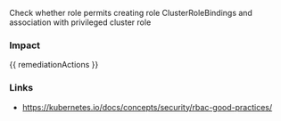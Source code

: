 
Check whether role permits creating role ClusterRoleBindings and association with privileged cluster role

### Impact
<!-- Add Impact here -->

<!-- DO NOT CHANGE -->
{{ remediationActions }}

### Links
- https://kubernetes.io/docs/concepts/security/rbac-good-practices/


